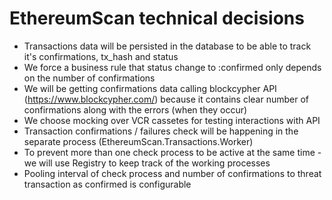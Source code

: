 # EthereumScan technical decisions

- Transactions data will be persisted in the database to be able to track it's confirmations, tx_hash and status
- We force a business rule that status change to :confirmed only depends on the number of confirmations
- We will be getting confirmations data calling blockcypher API (https://www.blockcypher.com/) because it contains clear number of confirmations along with the errors (when they occur)
- We choose mocking over VCR cassetes for testing interactions with API
- Transaction confirmations / failures check will be happening in the separate process (EthereumScan.Transactions.Worker)
- To prevent more than one check process to be active at the same time - we will use Registry to keep track of the working processes
- Pooling interval of check process and number of confirmations to threat transaction as confirmed is configurable